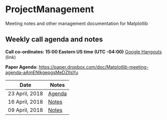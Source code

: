 # ProjectManagement
Meeting notes and other management documentation for Matplotlib

## Weekly call agenda and notes

**Call co-ordinates:  15:00 Eastern US time (UTC -04:00)**
[Google Hangouts](https://hangouts.google.com/hangouts/_/calendar/NzloazhqaHZsa3M4am44ZHM0cmkxZTZxNGdAZ3JvdXAuY2FsZW5kYXIuZ29vZ2xlLmNvbQ.bb6q6do0fci19u582r7mjv6o2o?authuser=0) (link)

**Paper Agenda:**  https://paper.dropbox.com/doc/Matplotlib-meeting-agenda-aAmENlkgepgsMeDZtlsYu


Date              | Notes          |
----------------- | -------------- |
23 April, 2018    | [Agenda](https://github.com/matplotlib/ProjectManagement/issues/1)  |
16 April, 2018    |  [Notes](https://github.com/matplotlib/ProjectManagement/blob/master/meeting_notes/2018_04_16.md) |             
09 April, 2018    |  [Notes](https://github.com/matplotlib/ProjectManagement/blob/master/meeting_notes/2018_04_09.md) |             
